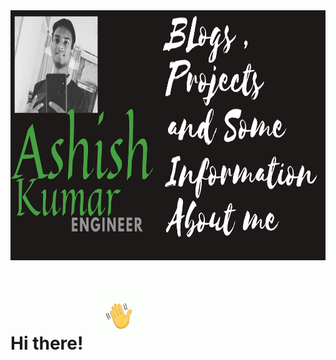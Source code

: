  <img src="https://github.com/jokker99/jokker99/blob/master/Assets/ye.jpg" width="120%" height="400px">

# Hi there!<img src="https://github.com/jokker99/jokker99/blob/master/Assets/wave.gif" width="20%">

<!--
**jokker99/jokker99** is a ✨ _special_ ✨ repository because its `README.md` (this file) appears on your GitHub profile.

Here are some ideas to get you started:

- 🔭 I’m currently working on ...
- 🌱 I’m currently learning ...
- 👯 I’m looking to collaborate on ...
- 🤔 I’m looking for help with ...
- 💬 Ask me about ...
- 📫 How to reach me: ...
- 😄 Pronouns: ...
- ⚡ Fun fact: ...
-->
